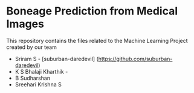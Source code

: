 # Boneage Prediction from Medical Images
This repository contains the files related to the Machine Learning Project created by our team

* Sriram S - [suburban-daredevil] (https://github.com/suburban-daredevil)
* K S Bhalaji Kharthik - 
* B Sudharshan
* Sreehari Krishna S
